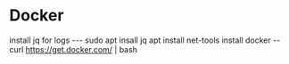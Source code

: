 # Docker
install jq for logs --- sudo apt insall jq
apt install net-tools
install docker -- curl https://get.docker.com/ | bash
